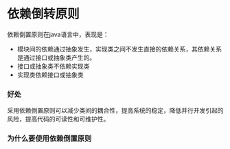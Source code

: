 # 依赖倒转原则

依赖倒置原则在java语言中，表现是：

* 模块间的依赖通过抽象发生，实现类之间不发生直接的依赖关系，其依赖关系是通过接口或抽象类产生的。
* 接口或抽象类不依赖实现类
* 实现类依赖接口或抽象类

### 好处

采用依赖倒置原则可以减少类间的耦合性，提高系统的稳定，降低并行开发引起的风险，提高代码的可读性和可维护性。

### 为什么要使用依赖倒置原则

